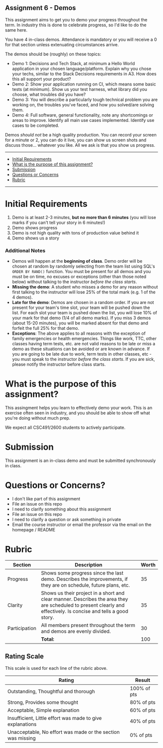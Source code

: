 Assignment 6 - Demos
---

This assignment aims to get you to demo your progress throughout the term. In industry this is done to celebrate progress, so I'd like to do the same here.

You have 4 in-class demos. Attendance is mandatory or you will receive a 0 for that section unless extenuating circumstances arrive.

The demos should be (roughly) on these topics:

- Demo 1: Decisions and Tech Stack, at minimum a Hello World application in your chosen language/platform. Explain why you chose your techs, similar to the Stack Decisions requirements in A3. How does this all support your product?
- Demo 2: Show your application running on CI, which means some basic tests (at minimum). Show us your test harness, what library did you choose, what troubles did you have?
- Demo 3: You will describe a particularly tough technical problem you are working on, the troubles you've faced, and how you solved/are solving them.
- Demo 4: Full software, general functionality, note any shortcomings or areas to improve. Identify all main use cases implemented. Identify use cases to be completed.

Demos _should not_ be a high quality production. You can record your screen for a minute or 2, you can do it live, you can show us screen shots and discuss those... whatever you like. All we ask is that you show us progress.

---

- [Initial Requirements](#initial-requirements)
- [What is the purpose of this assignment?](#what-is-the-purpose-of-this-assignment)
- [Submission](#submission)
- [Questions or Concerns](#questions-or-concerns)
- [Rubric](#rubric)

---

# Initial Requirements

1. Demo is at least 2-3 minutes, **but no more than 6 minutes** (you will lose marks if you can't tell your story in 6 minutes!)
2. Demo shows progress
3. Demo is not high quality with tons of production value behind it
4. Demo shows us a story

### Additional Notes

- Demos will happen at the **beginning of class**. Demo order will be chosen at random by randomly selecting from the team list using SQL's `ORDER BY RAND()` function. You must be present for all demos and you must be on time, no excuses or exceptions (other than those noted below) without talking to the instructor _before the class starts_.
- **Missing the demo**: A student who misses a demo for any reason without first talking to the instructor will lose 25% of the total mark (e.g. 1 of the 4 demos).
- **Late for the demo**: Demos are chosen in a random order. If you are not present for your team's time slot, your team will be pushed down the list. For each slot your team is pushed down the list, you will lose 10% of your mark for that demo (1/4 of all demo marks). If you miss 3 demos (about 15-20 minutes), you will be marked absent for that demo and forfeit the full 25% for that demo.
- **Exceptions**: The above applies to all reasons with the exception of family emergencies or health emergencies. Things like work, TTC, other classes having term tests, etc. are not valid reasons to be late or miss a demo as these situations can be avoided or are known in advance. If you are going to be late due to work, term tests in other classes, etc - you must speak to the instructor _before the class starts_. If you are sick, please notify the instructor before class starts.

# What is the purpose of this assignment?

This assingment helps you learn to effectively demo your work. This is an exercise often seen in industry, and you should be able to show off what you're doing without much prep.

We expect all CSC491/2600 students to actively participate.
# Submission

This assignment is an in-class demo and must be submitted synchronously in class.
 
# Questions or Concerns?

- I don't like part of this assignment
 - File an issue on this repo
- I need to clarify something about this assignment
 - File an issue on this repo
- I need to clarify a question or ask something in private
 - Email the course instructor or email the professor via the email on the homepage / README

# Rubric
 
<!-- RUBRIC START --> 

| Section | Description | Worth |
| --- | --- | --- |
| Progress  | Shows some progress since the last demo. Describes the improvements, if they are on schedule, future plans, etc. | 35 |
| Clarity  | Shows us their project in a short and clear manner. Describes the area they are scheduled to present clearly and effectively. Is concise and tells a good story. | 35 |
| Participation  | All members present throughout the term and demos are evenly divided. | 30 |
| | **Total:** | 100 |

 <!-- RUBRIC END -->

## Rating Scale

This scale is used for each line of the rubric above.


| Rating | Result |
| --- | --- |
| Outstanding, Thoughtful and thorough | 100% of pts | 
| Strong, Provides some thought | 80% of pts |
| Acceptable, Simple explanation | 60% of pts |
| Insufficient, Little effort was made to give explanations | 40% of pts |
| Unacceptable, No effort was made or the section was missing | 0% of pts |

